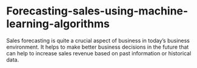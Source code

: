 # Forecasting-sales-using-machine-learning-algorithms
Sales forecasting is quite a crucial aspect of business in today’s business environment. It helps to make better business decisions in the future that can help to increase sales revenue based on past information or historical data. 
